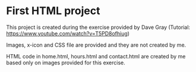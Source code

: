 # First HTML project

This project is created during the exercise provided by Dave Gray (Tutorial: https://www.youtube.com/watch?v=T5PD8ofhiug)

Images, x-icon and CSS file are provided and they are not created by me.

HTML code in home.html, hours.html and contact.html are created by me based only on images provided for this exercise.

